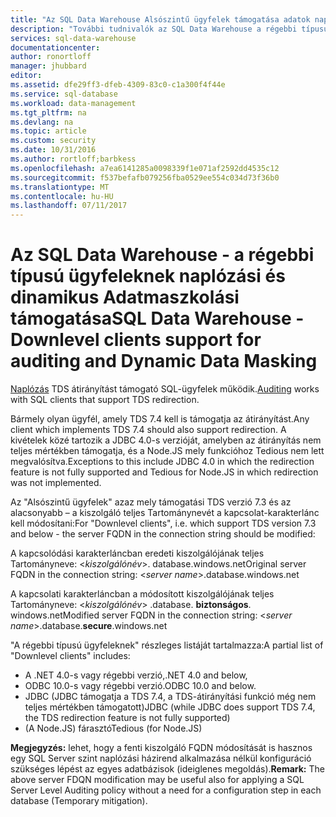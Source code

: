 ```yaml
---
title: "Az SQL Data Warehouse Alsószintű ügyfelek támogatása adatok naplózását |} Microsoft Docs"
description: "További tudnivalók az SQL Data Warehouse a régebbi típusú ügyfelek támogatása adatok naplózása"
services: sql-data-warehouse
documentationcenter: 
author: ronortloff
manager: jhubbard
editor: 
ms.assetid: dfe29ff3-dfeb-4309-83c0-c1a300f4f44e
ms.service: sql-database
ms.workload: data-management
ms.tgt_pltfrm: na
ms.devlang: na
ms.topic: article
ms.custom: security
ms.date: 10/31/2016
ms.author: rortloff;barbkess
ms.openlocfilehash: a7ea6141285a0098339f1e071af2592dd4535c12
ms.sourcegitcommit: f537befafb079256fba0529ee554c034d73f36b0
ms.translationtype: MT
ms.contentlocale: hu-HU
ms.lasthandoff: 07/11/2017
---
```

# <a name="sql-data-warehouse----downlevel-clients-support-for-auditing-and-dynamic-data-masking"></a><span data-ttu-id="25ddc-103">Az SQL Data Warehouse - a régebbi típusú ügyfeleknek naplózási és dinamikus Adatmaszkolási támogatása</span><span class="sxs-lookup"><span data-stu-id="25ddc-103">SQL Data Warehouse -  Downlevel clients support for auditing and Dynamic Data Masking</span></span>
<span data-ttu-id="25ddc-104">[Naplózás](sql-data-warehouse-auditing-overview.md) TDS átirányítást támogató SQL-ügyfelek működik.</span><span class="sxs-lookup"><span data-stu-id="25ddc-104">[Auditing](sql-data-warehouse-auditing-overview.md) works with SQL clients that support TDS redirection.</span></span>

<span data-ttu-id="25ddc-105">Bármely olyan ügyfél, amely TDS 7.4 kell is támogatja az átirányítást.</span><span class="sxs-lookup"><span data-stu-id="25ddc-105">Any client which implements TDS 7.4 should also support redirection.</span></span> <span data-ttu-id="25ddc-106">A kivételek közé tartozik a JDBC 4.0-s verzióját, amelyben az átirányítás nem teljes mértékben támogatja, és a Node.JS mely funkcióhoz Tedious nem lett megvalósítva.</span><span class="sxs-lookup"><span data-stu-id="25ddc-106">Exceptions to this include JDBC 4.0 in which the redirection feature is not fully supported and Tedious for Node.JS in which redirection was not implemented.</span></span>

<span data-ttu-id="25ddc-107">Az "Alsószintű ügyfelek" azaz mely támogatási TDS verzió 7.3 és az alacsonyabb – a kiszolgáló teljes Tartománynevét a kapcsolat-karakterlánc kell módosítani:</span><span class="sxs-lookup"><span data-stu-id="25ddc-107">For "Downlevel clients", i.e. which support TDS version 7.3 and below - the server FQDN in the connection string should be modified:</span></span>

<span data-ttu-id="25ddc-108">A kapcsolódási karakterláncban eredeti kiszolgálójának teljes Tartományneve: <*kiszolgálónév*>. database.windows.net</span><span class="sxs-lookup"><span data-stu-id="25ddc-108">Original server FQDN in the connection string: <*server name*>.database.windows.net</span></span>

<span data-ttu-id="25ddc-109">A kapcsolati karakterláncban a módosított kiszolgálójának teljes Tartományneve: <*kiszolgálónév*> .database. **biztonságos**. windows.net</span><span class="sxs-lookup"><span data-stu-id="25ddc-109">Modified server FQDN in the connection string: <*server name*>.database.**secure**.windows.net</span></span>

<span data-ttu-id="25ddc-110">"A régebbi típusú ügyfeleknek" részleges listáját tartalmazza:</span><span class="sxs-lookup"><span data-stu-id="25ddc-110">A partial list of "Downlevel clients" includes:</span></span>

* <span data-ttu-id="25ddc-111">A .NET 4.0-s vagy régebbi verzió,</span><span class="sxs-lookup"><span data-stu-id="25ddc-111">.NET 4.0 and below,</span></span>
* <span data-ttu-id="25ddc-112">ODBC 10.0-s vagy régebbi verzió.</span><span class="sxs-lookup"><span data-stu-id="25ddc-112">ODBC 10.0 and below.</span></span>
* <span data-ttu-id="25ddc-113">JDBC (JDBC támogatja a TDS 7.4, a TDS-átirányítási funkció még nem teljes mértékben támogatott)</span><span class="sxs-lookup"><span data-stu-id="25ddc-113">JDBC (while JDBC does support TDS 7.4, the TDS redirection feature is not fully supported)</span></span>
* <span data-ttu-id="25ddc-114">(A Node.JS) fárasztó</span><span class="sxs-lookup"><span data-stu-id="25ddc-114">Tedious (for Node.JS)</span></span>

<span data-ttu-id="25ddc-115">**Megjegyzés:** lehet, hogy a fenti kiszolgáló FQDN módosítását is hasznos egy SQL Server szint naplózási házirend alkalmazása nélkül konfiguráció szükséges lépést az egyes adatbázisok (ideiglenes megoldás).</span><span class="sxs-lookup"><span data-stu-id="25ddc-115">**Remark:** The above server FDQN modification may be useful also for applying a SQL Server Level Auditing policy without a need for a configuration step in each database (Temporary mitigation).</span></span>     

